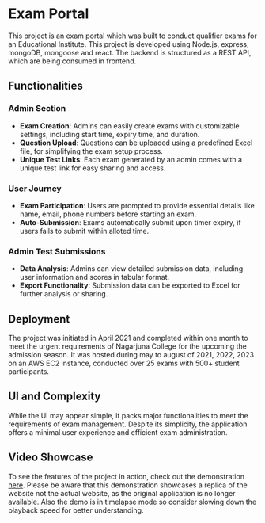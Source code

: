 # Exam Portal

This project is an exam portal which was built to conduct qualifier exams for an Educational Institute. This project is developed using Node.js, express, mongoDB, mongoose and react. The backend is structured as a REST API, which are being consumed in frontend.

## Functionalities
### Admin Section

- **Exam Creation**: Admins can easily create exams with customizable settings, including start time, expiry time, and duration.
- **Question Upload**: Questions can be uploaded using a predefined Excel file, for simplifying the exam setup process.
- **Unique Test Links**: Each exam generated by an admin comes with a unique test link for easy sharing and access.

### User Journey

- **Exam Participation**: Users are prompted to provide essential details like name, email, phone numbers before starting an exam.
- **Auto-Submission**: Exams automatically submit upon timer expiry, if users fails to submit within alloted time.

### Admin Test Submissions

- **Data Analysis**: Admins can view detailed submission data, including user information and scores in tabular format.
- **Export Functionality**: Submission data can be exported to Excel for further analysis or sharing.

## Deployment

The project was initiated in April 2021 and completed within one month to meet the urgent requirements of Nagarjuna College for the upcoming the admission season. It was hosted during may to august of 2021, 2022, 2023 on an AWS EC2 instance, conducted over 25 exams with 500+ student participants.

## UI and Complexity

While the UI may appear simple, it packs major functionalities to meet the requirements of exam management. Despite its simplicity, the application offers a minimal user experience and efficient exam administration.

## Video Showcase

To see the features of the project in action, check out the demonstration [here](https://drive.google.com/file/d/1PV2IaoLDa2hmT_ovR0diUk2IvkeI4JVY/view?usp=sharing). Please be aware that this demonstration showcases a replica of the website not the actual website, as the original application is no longer available. Also the demo is in timelapse mode so consider slowing down the playback speed for better understanding.
